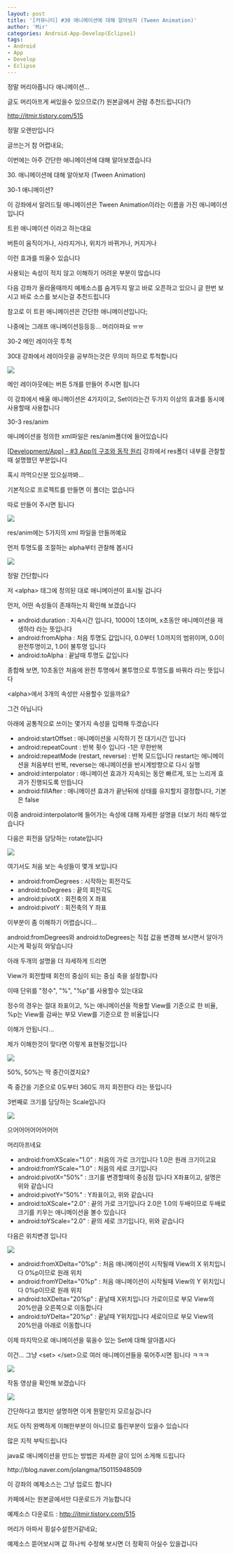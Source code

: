 ```yaml
---
layout: post
title: '[커뮤니티] #30 애니메이션에 대해 알아보자 (Tween Animation)'
author: 'Mir'
categories: Android-App-Develop(Eclipse1)
tags:
- Android
- App
- Develop
- Eclipse
---
```



<script> location.href='https://cafe.naver.com/develoid/437402' ; </script>

<p>정말 머리아픕니다 애니메이션...</p>
<p>글도 머리아프게 써있을수 있으므로(?) 원본글에서 관람 추천드립니다(?)</p>
<p><a href="http://itmir.tistory.com/515">http://itmir.tistory.com/515</a></p>
<p>정말 오랜만입니다</p>
<p>글쓰는거 참 어렵내요;</p>
<p>이번에는 아주 간단한 애니메이션에 대해 알아보겠습니다</p>
<p>30. 애니메이션에 대해 알아보자 (Tween Animation)</p>
<p>30-1 애니메이션?</p>
<p>이 강좌에서 알려드릴 애니메이션은 Tween Animation이라는 이름을 가진 애니메이션 입니다</p>
<p>트윈 애니메이션 이라고 하는대요</p>
<p>버튼이 움직이거나, 사라지거나, 위치가 바뀌거나, 커지거나</p>
<p>이런 효과를 띄울수 있습니다</p>
<p>사용되는 속성이 적지 않고 이해하기 어려운 부분이 많습니다</p>
<p>다음 강좌가 올라올때까지 예제소스를 숨겨두지 말고 바로 오픈하고 있으니 글 한번 보시고 바로 소스를 보시는걸 추천드립니다</p>
<p>참고로 이 트윈 애니메이션은 간단한 애니메이션입니다;</p>
<p>나중에는 그래프 애니메이션등등등... 머리아파요 ㅠㅠ</p>
<p>30-2 메인 레이아웃 투척</p>
<p>30대 강좌에서 레이아웃을 공부하는것은 무의미 하므로 투척합니다</p>
<p><img src="https://dthumb-phinf.pstatic.net/?src=%22http%3A%2F%2Fcfile29.uf.tistory.com%2Fimage%2F2176044453D0C48F1001CA%22&amp;type=cafe_wa740"></p>
<p>메인 레이아웃에는 버튼 5개를 만들어 주시면 됩니다</p>
<p>이 강좌에서 배울 애니메이션은 4가지이고, Set이라는건 두가지 이상의 효과를 동시에 사용할때 사용합니다</p>
<p>30-3 res/anim</p>
<p>애니메이션을 정의한 xml파일은 res/anim폴더에 들어있습니다</p>
<p><a href="http://itmir.tistory.com/289">[Development/App] - #3 App의 구조와 동작 원리</a>&nbsp;강좌에서 res폴더 내부를 관찰할때 설명했던 부분입니다</p>
<p>혹시 까먹으신분 있으실까봐...</p>
<p>기본적으로 프로젝트를 만들면 이 폴더는 없습니다</p>
<p>따로 만들어 주시면 됩니다</p>
<p><img src="https://dthumb-phinf.pstatic.net/?src=%22http%3A%2F%2Fcfile1.uf.tistory.com%2Fimage%2F234E1D4C53D0C58107B37A%22&amp;type=cafe_wa740"></p>
<p>res/anim에는 5가지의 xml 파일을 만들꺼예요</p>
<p>먼저 투명도를 조절하는 alpha부터 관찰해 봅시다</p>
<p><img src="https://dthumb-phinf.pstatic.net/?src=%22http%3A%2F%2Fcfile8.uf.tistory.com%2Fimage%2F26217E3353D0C61E34F2CE%22&amp;type=cafe_wa740"></p>
<p>정말 간단합니다</p>
<p>저 &lt;alpha&gt; 태그에 정의된 대로 애니메이션이 표시될 겁니다</p>
<p>먼저, 어떤 속성들이 존재하는지 확인해 보겠습니다</p>
<ul ><li >android:duration : 지속시간 입니다, 1000이 1초이며, x초동안 애니메이션을 재생하라 라는 뜻입니다</li><li >android:fromAlpha : 처음 투명도 값입니다, 0.0부터 1.0까지의 범위이며, 0.0이 완전투명이고, 1.0이 불투명 입니다</li><li >android:toAlpha : 끝날때 투명도 값입니다</li></ul><p>종합해 보면, 10초동안 처음에 완전 투명에서 불투명으로 투명도를 바꿔라 라는 뜻입니다</p>
<p>&lt;alpha&gt;에서 3개의 속성만 사용할수 있을까요?</p>
<p>그건 아닙니다</p>
<p>아래에 공통적으로 쓰이는 몇가지 속성을 입력해 두겠습니다</p>
<ul ><li >android:startOffset : 애니메이션을 시작하기 전 대기시간 입니다</li><li >android:repeatCount : 반복 횟수 입니다 -1은 무한반복</li><li >android:repeatMode (restart,&nbsp;reverse) : 반복 모드입니다 restart는 애니메이션을 처음부터 반복, reverse는 애니메이션을 반시계방향으로 다시 실행</li><li >android:interpolator : 애니메이션 효과가 지속되는 동안 빠르게, 또는 느리게 효과가 진행되도록 만듭니다</li><li >android:fillAfter : 애니메이션 효과가 끝난뒤에 상태를 유지할지 결정합니다, 기본은 false</li></ul><p>이중 android:interpolator에 들어가는 속성에 대해 자세한 설명을 더보기 처리 해두었습니다</p>
<p>다음은 회전을 담당하는&nbsp;rotate입니다</p>
<p><img src="https://dthumb-phinf.pstatic.net/?src=%22http%3A%2F%2Fcfile23.uf.tistory.com%2Fimage%2F272AB74E53D0C9D818D81C%22&amp;type=cafe_wa740"></p>
<p>여기서도 처음 보는 속성들이 몇개 보입니다</p>
<ul ><li >android:fromDegrees : 시작하는 회전각도</li><li >android:toDegrees : 끝의 회전각도</li><li >android:pivotX : 회전축의 X 좌표</li><li >android:pivotY : 회전축의 Y 좌표</li></ul><p>이부분이 좀 이해하기 어렵습니다...</p>
<p>android:fromDegrees와&nbsp;android:toDegrees는 직접 값을 변경해 보시면서 알아가시는게 확실히 와닿습니다</p>
<p>아래 두개의 설명을 더 자세하게 드리면</p>
<p>View가 회전할때 회전의 중심이 되는 중심 축을 설정합니다</p>
<p>이때 단위를 "정수", "%", "%p"를 사용할수 있는대요</p>
<p>정수의 경우는 절대 좌표이고, %는 애니메이션을 적용할 View를 기준으로 한 비율, %p는 View를 감싸는 부모 View를 기준으로 한 비율입니다</p>
<p>이해가 안됩니다...</p>
<p>제가 이해한것이 맞다면 이렇게 표현될것입니다</p>
<p><img src="https://dthumb-phinf.pstatic.net/?src=%22http%3A%2F%2Fcfile9.uf.tistory.com%2Fimage%2F2612874B53D0CCC8071B68%22&amp;type=cafe_wa740"></p>
<p>50%, 50%는 딱 중간이겠지요?</p>
<p>즉 중간을 기준으로 0도부터 360도 까지 회전한다 라는 뜻입니다</p>
<p>3번째로 크기를 담당하는 Scale입니다</p>
<p><img src="https://dthumb-phinf.pstatic.net/?src=%22http%3A%2F%2Fcfile5.uf.tistory.com%2Fimage%2F241E124953D0CD57165991%22&amp;type=cafe_wa740"></p>
<p>으어어어어어어어어</p>
<p>머리아프네요</p>
<ul ><li >android:fromXScale="1.0" : 처음의 가로 크기입니다 1.0은 원래 크기이고요</li><li >android:fromYScale="1.0" : 처음의 세로 크기입니다</li><li >android:pivotX="50%" : 크기를 변경할때의 중심점 입니다 X좌표이고, 설명은 위와 같습니다</li><li >android:pivotY="50%" : Y좌표이고, 위와 같습니다</li><li >android:toXScale="2.0" : 끝의 가로 크기입니다 2.0은 1.0의 두배이므로 두배로 크기를 키우는 애니메이션을 볼수 있습니다</li><li >android:toYScale="2.0" : 끝의 세로 크기입니다, 위와 같습니다</li></ul><p>다음은 위치변경 입니다</p>
<p><img src="https://dthumb-phinf.pstatic.net/?src=%22http%3A%2F%2Fcfile27.uf.tistory.com%2Fimage%2F211FC64953D0CE381869C8%22&amp;type=cafe_wa740"></p>
<ul ><li >android:fromXDelta="0%p" : 처음 애니메이션이 시작될때 View의 X&nbsp;위치입니다 0%p이므로 원래 위치</li><li >android:fromYDelta="0%p" :&nbsp;처음 애니메이션이 시작될때 View의 Y&nbsp;위치입니다 0%p이므로 원래 위치</li><li >android:toXDelta="20%p" : 끝날때 X위치입니다 가로이므로&nbsp;부모 View의 20%만큼&nbsp;오른쪽으로 이동합니다</li><li >android:toYDelta="20%p" :&nbsp;끝날때 Y위치입니다 세로이므로 부모 View의 20%만큼 아래로 이동합니다</li></ul><p>이제 마지막으로 애니메이션을 묶을수 있는 Set에 대해 알아봅시다</p>
<p>이건... 그냥 &lt;set&gt; &lt;/set&gt;으로 여러 애니메이션들을 묶어주시면 됩니다 ㅋㅋㅋ</p>
<p><img src="https://dthumb-phinf.pstatic.net/?src=%22http%3A%2F%2Fcfile5.uf.tistory.com%2Fimage%2F2346CC4F53D0CFD9254BB2%22&amp;type=cafe_wa740"></p>
<p>작동 영상을 확인해 보겠습니다</p>
<p><img src="https://dthumb-phinf.pstatic.net/?src=%22http%3A%2F%2Fcfile5.uf.tistory.com%2Fimage%2F2428504953D0CF9A0F390F%22&amp;type=cafe_wa740"></p>
<p>간단하다고 했지만 설명하면 이게 뭔말인지 모르실겁니다</p>
<p>저도 아직 완벽하게 이해한부분이 아니므로 틀린부분이 있을수 있습니다</p>
<p>많은 지적 부탁드립니다</p>
<p>java로 애니메이션을 만드는 방법은 자세한 글이 있어 소게해 드립니다</p>
<p>http://blog.naver.com/jolangma/150115948509</p>
<p></p>
<p><p>이 강좌의 예제소스는 그냥 업로드 합니다</p>
<p>카페에서는 원본글에서만 다운로드가 가능합니다</p>
<p>예제소스 다운로드 :&nbsp;<a href="http://itmir.tistory.com/515">http://itmir.tistory.com/515</a></p>
<p></p>
<p></p>
<p>머리가 아파서 횡설수설한거같네요;</p>
<p>예제소스 뜯어보시며 값 하나씩 수정해 보시면 더 정확히 아실수 있을겁니다</p>
